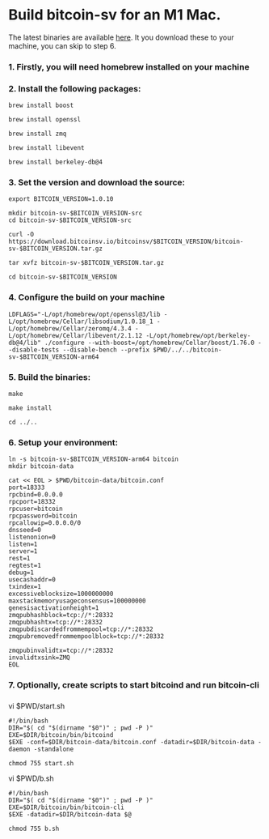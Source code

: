# Build bitcoin-sv for an M1 Mac.

The latest binaries are available [here](https://github.com/ordishs/bitcoin-sv-arm64/tree/main/bitcoin-sv-1.0.10-arm64).  It you download these to your machine, you can skip to step 6.


### 1. Firstly, you will need homebrew installed on your machine


### 2. Install the following packages:
```
brew install boost

brew install openssl

brew install zmq

brew install libevent

brew install berkeley-db@4
```

### 3. Set the version and download the source:
```
export BITCOIN_VERSION=1.0.10

mkdir bitcoin-sv-$BITCOIN_VERSION-src
cd bitcoin-sv-$BITCOIN_VERSION-src

curl -O https://download.bitcoinsv.io/bitcoinsv/$BITCOIN_VERSION/bitcoin-sv-$BITCOIN_VERSION.tar.gz

tar xvfz bitcoin-sv-$BITCOIN_VERSION.tar.gz

cd bitcoin-sv-$BITCOIN_VERSION
```

### 4. Configure the build on your machine
```
LDFLAGS="-L/opt/homebrew/opt/openssl@3/lib -L/opt/homebrew/Cellar/libsodium/1.0.18_1 -L/opt/homebrew/Cellar/zeromq/4.3.4 -L/opt/homebrew/Cellar/libevent/2.1.12 -L/opt/homebrew/opt/berkeley-db@4/lib" ./configure --with-boost=/opt/homebrew/Cellar/boost/1.76.0 --disable-tests --disable-bench --prefix $PWD/../../bitcoin-sv-$BITCOIN_VERSION-arm64
```

### 5. Build the binaries:
```
make

make install

cd ../..
```

### 6. Setup your environment:
```
ln -s bitcoin-sv-$BITCOIN_VERSION-arm64 bitcoin
mkdir bitcoin-data

cat << EOL > $PWD/bitcoin-data/bitcoin.conf
port=18333
rpcbind=0.0.0.0
rpcport=18332
rpcuser=bitcoin
rpcpassword=bitcoin
rpcallowip=0.0.0.0/0
dnsseed=0
listenonion=0
listen=1
server=1
rest=1
regtest=1
debug=1
usecashaddr=0
txindex=1
excessiveblocksize=1000000000
maxstackmemoryusageconsensus=100000000
genesisactivationheight=1
zmqpubhashblock=tcp://*:28332
zmqpubhashtx=tcp://*:28332
zmqpubdiscardedfrommempool=tcp://*:28332
zmqpubremovedfrommempoolblock=tcp://*:28332

zmqpubinvalidtx=tcp://*:28332
invalidtxsink=ZMQ
EOL
```

### 7. Optionally, create scripts to start bitcoind and run bitcoin-cli
###

vi $PWD/start.sh

```
#!/bin/bash
DIR="$( cd "$(dirname "$0")" ; pwd -P )"
EXE=$DIR/bitcoin/bin/bitcoind
$EXE -conf=$DIR/bitcoin-data/bitcoin.conf -datadir=$DIR/bitcoin-data -daemon -standalone

chmod 755 start.sh
```

vi $PWD/b.sh

```
#!/bin/bash
DIR="$( cd "$(dirname "$0")" ; pwd -P )"
EXE=$DIR/bitcoin/bin/bitcoin-cli
$EXE -datadir=$DIR/bitcoin-data $@

chmod 755 b.sh
```

